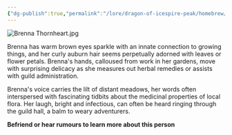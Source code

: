 ```yaml
---
{"dg-publish":true,"permalink":"/lore/dragon-of-icespire-peak/homebrew/npcs/phandalin/brenna-thornheart/"}
---
```


![Brenna Thornheart.jpg](/img/user/Images/Characters/npcs/Phandalin/Adventurer's%20Guild/Brenna%20Thornheart.jpg)

Brenna has warm brown eyes sparkle with an innate connection to growing things, and her curly auburn hair seems perpetually adorned with leaves or flower petals. Brenna's hands, calloused from work in her gardens, move with surprising delicacy as she measures out herbal remedies or assists with guild administration.

Brenna's voice carries the lilt of distant meadows, her words often interspersed with fascinating tidbits about the medicinal properties of local flora. Her laugh, bright and infectious, can often be heard ringing through the guild hall, a balm to weary adventurers.

**Befriend or hear rumours to learn more about this person**